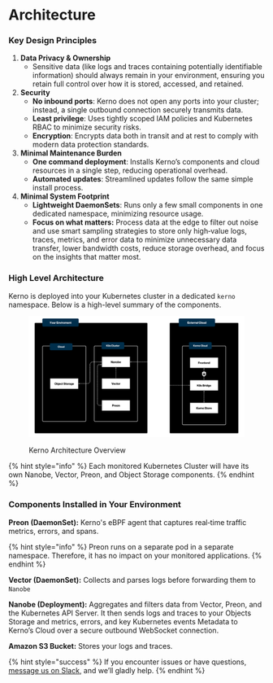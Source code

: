# Architecture

### Key Design Principles

1. **Data Privacy & Ownership**
   * Sensitive data (like logs and traces containing potentially identifiable information) should always remain in your environment, ensuring you retain full control over how it is stored, accessed, and retained.
2. **Security**
   * **No inbound ports**: Kerno does not open any ports into your cluster; instead, a single outbound connection securely transmits data.
   * **Least privilege**: Uses tightly scoped IAM policies and Kubernetes RBAC to minimize security risks.
   * **Encryption**: Encrypts data both in transit and at rest to comply with modern data protection standards.
3. **Minimal Maintenance Burden**
   * **One command deployment**: Installs Kerno’s components and cloud resources in a single step, reducing operational overhead.
   * **Automated updates**: Streamlined updates follow the same simple install process.
4. **Minimal System Footprint**
   * **Lightweight DaemonSets**: Runs only a few small components in one dedicated namespace, minimizing resource usage.
   * **Focus on what matters:** Process data at the edge to filter out noise and use smart sampling strategies to store only high‐value logs, traces, metrics, and error data to minimize unnecessary data transfer, lower bandwidth costs, reduce storage overhead, and focus on the insights that matter most.

### **High Level Architecture**

Kerno is deployed into your Kubernetes cluster in a dedicated `kerno` namespace. Below is a high-level summary of the components.

<figure><img src="../.gitbook/assets/Kerno Architecture (1).png" alt=""><figcaption><p>Kerno Architecture Overview</p></figcaption></figure>

{% hint style="info" %}
Each monitored Kubernetes Cluster will have its own Nanobe, Vector, Preon, and Object Storage components.
{% endhint %}

### Components Installed in Your Environment

**Preon (DaemonSet):** Kerno's eBPF agent that captures real‐time traffic metrics, errors, and spans.

{% hint style="info" %}
Preon runs on a separate pod in a separate namespace. Therefore, it has no impact on your monitored applications.
{% endhint %}

**Vector (DaemonSet):** Collects and parses logs before forwarding them to `Nanobe`

**Nanobe (Deployment):** Aggregates and filters data from Vector, Preon, and the Kubernetes API Server.  It then sends logs and traces to your Objects Storage and metrics, errors, and key Kubernetes events Metadata to Kerno’s Cloud over a secure outbound WebSocket connection.

**Amazon S3 Bucket:** Stores your logs and traces.

{% hint style="success" %}
If you encounter issues or have questions, [message us on Slack](https://join.slack.com/t/kerno-community/shared_invite/zt-2tiblmlpx-c05QvbiOEZ_lWUtxECUKWA), and we’ll gladly help.
{% endhint %}
